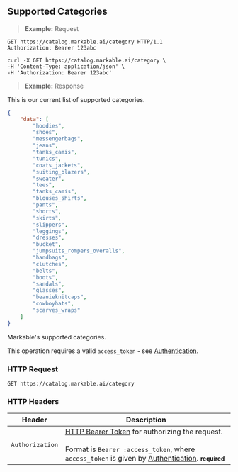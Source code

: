 
## Supported Categories

> **Example:** Request

```http
GET https://catalog.markable.ai/category HTTP/1.1
Authorization: Bearer 123abc
```

```shell
curl -X GET https://catalog.markable.ai/category \
-H 'Content-Type: application/json' \
-H 'Authorization: Bearer 123abc'
```

> **Example:** Response

This is our current list of supported categories.

```json
{
    "data": [
        "hoodies",
        "shoes",
        "messengerbags",
        "jeans",
        "tanks_camis",
        "tunics",
        "coats_jackets",
        "suiting_blazers",
        "sweater",
        "tees",
        "tanks_camis",
        "blouses_shirts",
        "pants",
        "shorts",
        "skirts",
        "slippers",
        "leggings",
        "dresses",
        "bucket",
        "jumpsuits_rompers_overalls",
        "handbags",
        "clutches",
        "belts",
        "boots",
        "sandals",
        "glasses",
        "beanieknitcaps",
        "cowboyhats",
        "scarves_wraps"
    ]
}
```


Markable's supported categories.

<aside class="notice">
    This operation requires a valid <code>access_token</code> - see <a href="#authentication">Authentication</a>.
</aside>


### HTTP Request

`GET https://catalog.markable.ai/category`


### HTTP Headers

Header          | Description
----------        | ----------
`Authorization`     | [HTTP Bearer Token](https://tools.ietf.org/html/rfc6750) for authorizing the request. <br><br>Format is `Bearer :access_token`, where `access_token` is given by [Authentication](#authentication). **<small>required</small>**

